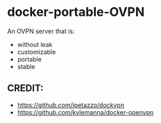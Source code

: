 # docker-portable-OVPN

An OVPN server that is:

- without leak
- customizable
- portable
- stable


## CREDIT:

- https://github.com/jpetazzo/dockvpn
- https://github.com/kylemanna/docker-openvpn
